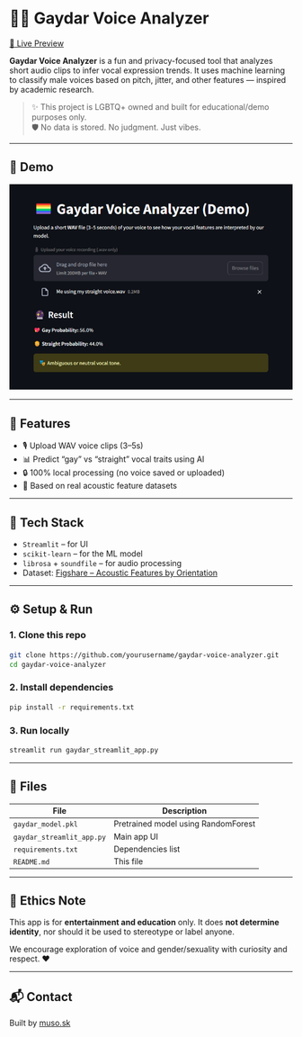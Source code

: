 # 🏳️‍🌈 Gaydar Voice Analyzer

[🔗 Live Preview](https://gaydar.streamlit.app/)

**Gaydar Voice Analyzer** is a fun and privacy-focused tool that analyzes short audio clips to infer vocal expression trends. It uses machine learning to classify male voices based on pitch, jitter, and other features — inspired by academic research.

> ✨ This project is LGBTQ+ owned and built for educational/demo purposes only.  
> 🛡️ No data is stored. No judgment. Just vibes.

---

## 📸 Demo

<p align="center">
  <img src="screenshot.png" alt="App Screenshot" width="600"/>
</p>

---

## 🚀 Features

- 🎙️ Upload WAV voice clips (3–5s)
- 📊 Predict “gay” vs “straight” vocal traits using AI
- 🔒 100% local processing (no voice saved or uploaded)
- 🧠 Based on real acoustic feature datasets

---

## 🧰 Tech Stack

- `Streamlit` – for UI
- `scikit-learn` – for the ML model
- `librosa` + `soundfile` – for audio processing
- Dataset: [Figshare – Acoustic Features by Orientation](https://figshare.com/articles/dataset/Dataset_of_speech_acoustic_features_from_gay_men_heterosexual_men_and_heterosexual_women_/11826636)

---

## ⚙️ Setup & Run

### 1. Clone this repo

```bash
git clone https://github.com/yourusername/gaydar-voice-analyzer.git
cd gaydar-voice-analyzer
```

### 2. Install dependencies

```bash
pip install -r requirements.txt
```

### 3. Run locally

```bash
streamlit run gaydar_streamlit_app.py
```

---

## 📁 Files

| File | Description |
|------|-------------|
| `gaydar_model.pkl` | Pretrained model using RandomForest |
| `gaydar_streamlit_app.py` | Main app UI |
| `requirements.txt` | Dependencies list |
| `README.md` | This file |

---

## 🧠 Ethics Note

This app is for **entertainment and education** only. It does **not determine identity**, nor should it be used to stereotype or label anyone.

We encourage exploration of voice and gender/sexuality with curiosity and respect. ❤️

---

## 📬 Contact

Built by [muso.sk](https://muso.sk)